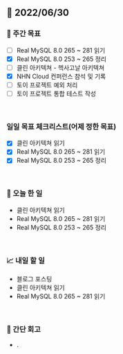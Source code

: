 ## 📅 2022/06/30


### 👏 주간 목표

- [ ] Real MySQL 8.0 265 ~ 281 읽기
- [x] Real MySQL 8.0 253 ~ 265 정리
- [ ] 클린 아키텍쳐 - 헥사고날 아키텍쳐
- [x] NHN Cloud 컨퍼런스 참석 및 기록
- [ ] 토이 프로젝트 예외 처리
- [ ] 토이 프로젝트 통합 테스트 작성

<br/>

### 일일 목표 체크리스트(어제 정한 목표)

- [x] 클린 아키텍쳐 읽기
- [x] Real MySQL 8.0 265 ~ 281 읽기
- [x] Real MySQL 8.0 253 ~ 265 정리

<br/>

### 💯 오늘 한 일

- 클린 아키텍쳐 읽기
- Real MySQL 8.0 265 ~ 281 읽기
- Real MySQL 8.0 253 ~ 265 정리

<br/>

### 📈 내일 할 일

- 블로그 포스팅
- 클린 아키텍쳐 읽기
- Real MySQL 8.0 265 ~ 281 읽기

<br/>

### 🤔 간단 회고

- .  





 




 








